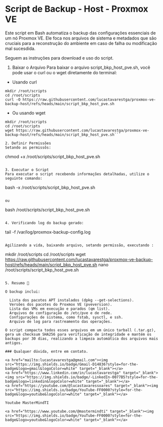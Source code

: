 # Script de Backup - Host - Proxmox VE
Este script em Bash automatiza o backup das configurações essenciais de um nó Proxmox VE. Ele foca nos arquivos de sistema e metadados que são cruciais para a reconstrução do ambiente em caso de falha ou modificação mal sucesdida.

Seguem as instruções para download e uso do script.

1. Baixar o Arquivo
Para baixar o arquivo script_bkp_host_pve.sh, você pode usar o curl ou o wget diretamente do terminal:

- Usando curl
```
mkdir /root/scripts
cd /root/scripts
curl -O https://raw.githubusercontent.com/lucastavarestga/proxmox-ve-backup-host/refs/heads/main/script_bkp_host_pve.sh
```

- Ou usando wget
```
mkdir /root/scripts
cd /root/scripts
wget https://raw.githubusercontent.com/lucastavarestga/proxmox-ve-backup-host/refs/heads/main/script_bkp_host_pve.sh```

2. Definir Permissões
Setando as permissõs:

```
chmod +x /root/scripts/script_bkp_host_pve.sh
```

3. Executar o Script
Para executar o script recebendo informações detalhadas, utilize o seguinte comando:

```
bash -x /root/scripts/script_bkp_host_pve.sh
```

ou 

```
bash /root/scripts/script_bkp_host_pve.sh
```

4. Verificando log do backup gerado:
```
tail -f /var/log/proxmox-backup-config.log
```

Agilizando a vida, baixando arquivo, setando permissão, executando :

```
mkdir /root/scripts
cd /root/scripts
wget https://raw.githubusercontent.com/lucastavarestga/proxmox-ve-backup-host/refs/heads/main/script_bkp_host_pve.sh
nano /root/scripts/script_bkp_host_pve.sh
```

5. Resumo 📝

O backup inclui:

  Lista dos pacotes APT instalados (dpkg --get-selections).
  Versões dos pacotes do Proxmox VE (pveversion).
  Lista das VMs em execução e parados (qm list).
  Arquivos de configuração do /etc/pve e de rede.
  Configurações de sistema, como fstab, sysctl, e ssh.
  Arquivo de log para rastreamento das operações.

O script compacta todos esses arquivos em um único tarball (.tar.gz), gera um checksum SHA256 para verificação de integridade e mantém os backups por 30 dias, realizando a limpeza automática dos arquivos mais antigos.

### Qualquer dúvida, entre em contato.

<a href="mailto:lucastavarestga@gmail.com"><img src="https://img.shields.io/badge/Gmail-D14836?style=for-the-badge&logo=gmail&logoColor=white" target="_blank"></a>
<a href="https://www.linkedin.com/in/lucastavarestga" target="_blank"><img src="https://img.shields.io/badge/-LinkedIn-0077B5?style=for-the-badge&logo=linkedin&logoColor=white" target="_blank"></a>
<a href="https://youtube.com/@lucastavaressoares" target="_blank"><img src="https://img.shields.io/badge/YouTube-FF0000?style=for-the-badge&logo=youtube&logoColor=white" target="_blank"></a>

Youtube MasterMindTI

<a href="https://www.youtube.com/@mastermindti" target="_blank"><img src="https://img.shields.io/badge/YouTube-FF0000?style=for-the-badge&logo=youtube&logoColor=white" target="_blank"></a>
